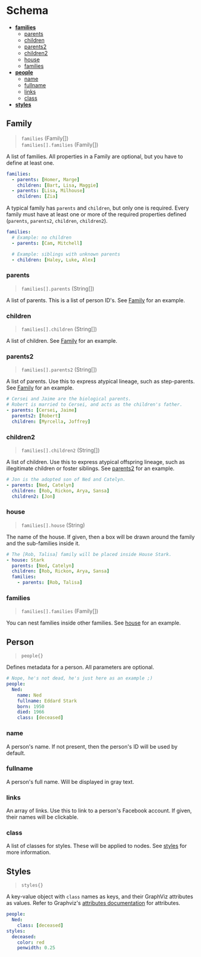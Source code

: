 # Schema

- **[families](#family)**
  - [parents](#parents)
  - [children](#children)
  - [parents2](#parents2)
  - [children2](#children2)
  - [house](#house)
  - [families](#families)
- **[people](#person)**
  - [name](#name)
  - [fullname](#fullname)
  - [links](#links)
  - [class](#class)
- **[styles](#styles)**

## Family

> `families` (Family[])<br>
> `families[].families` (Family[])

A list of families. All properties in a Family are optional, but you have to define at least one.

```yaml
families:
  - parents: [Homer, Marge]
    children: [Bart, Lisa, Maggie]
  - parents: [Lisa, Milhouse]
    children: [Zia]
```

A typical family has `parents` and `children`, but only one is required. Every family must have at least one or more of the required properties defined (`parents`, `parents2`, `children`, `children2`).

```yaml
families:
  # Example: no children
  - parents: [Cam, Mitchell]

  # Example: siblings with unknown parents
  - children: [Haley, Luke, Alex]
```

### parents

> `families[].parents` (String[])

A list of parents. This is a list of person ID's. See [Family](#family) for an example.

### children

> `families[].children` (String[])

A list of children. See [Family](#family) for an example.

### parents2

> `families[].parents2` (String[])

A list of parents. Use this to express atypical lineage, such as step-parents. See [Family](#family) for an example.

```yaml
# Cersei and Jaime are the biological parents.
# Robert is married to Cersei, and acts as the children's father.
- parents: [Cersei, Jaime]
  parents2: [Robert]
  children: [Myrcella, Joffrey]
```

### children2

> `families[].children2` (String[])

A list of children. Use this to express atypical offspring lineage, such as illegitimate children or foster siblings. See [parents2](#parents2) for an example.


```yaml
# Jon is the adopted son of Ned and Catelyn.
- parents: [Ned, Catelyn]
  children: [Rob, Rickon, Arya, Sansa]
  children2: [Jon]
```

### house

> `families[].house` (String)

The name of the house. If given, then a box will be drawn around the family and the sub-families inside it.

```yaml
# The [Rob, Talisa] family will be placed inside House Stark.
- house: Stark
  parents: [Ned, Catelyn]
  children: [Rob, Rickon, Arya, Sansa]
  families:
    - parents: [Rob, Talisa]
```

### families

> `families[].families` (Family[])

You can nest families inside other families. See [house](#house) for an example.

## Person

> `people{}`

Defines metadata for a person. All parameters are optional.

```yaml
# Nope, he's not dead, he's just here as an example ;)
people:
  Ned:
    name: Ned
    fullname: Eddard Stark
    born: 1950
    died: 1966
    class: [deceased]
```

### name

A person's name. If not present, then the person's ID will be used by default.

### fullname

A person's full name. Will be displayed in gray text.

### links

An array of links. Use this to link to a person's Facebook account. If given, their names will be clickable.

### class

A list of classes for styles. These will be applied to nodes. See [styles](#styles) for more information.

## Styles

> `styles{}`

A key-value object with `class` names as keys, and their GraphViz attributes as values. Refer to Graphviz's [attributes documentation](http://graphviz.org/doc/info/attrs.html) for attributes.

```yml
people:
  Ned:
    class: [deceased]
styles:
  deceased:
    color: red
    penwidth: 0.25
```
